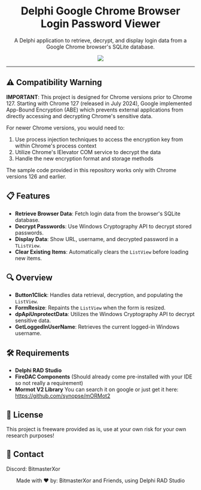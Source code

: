 <h1 align="center">Delphi Google Chrome Browser Login Password Viewer</h1>
<p align="center">
  A Delphi application to retrieve, decrypt, and display login data from a Google Chrome browser's SQLite database.
</p>
<p align="center">
  <img src="Preview.png">
</p>

---

## ⚠️ Compatibility Warning
**IMPORTANT**: This project is designed for Chrome versions prior to Chrome 127. Starting with Chrome 127 (released in July 2024), Google implemented App-Bound Encryption (ABE) which prevents external applications from directly accessing and decrypting Chrome's sensitive data.

For newer Chrome versions, you would need to:
1. Use process injection techniques to access the encryption key from within Chrome's process context
2. Utilize Chrome's IElevator COM service to decrypt the data
3. Handle the new encryption format and storage methods

The sample code provided in this repository works only with Chrome versions 126 and earlier.

## 📋 Features
- **Retrieve Browser Data**: Fetch login data from the browser's SQLite database.
- **Decrypt Passwords**: Use Windows Cryptography API to decrypt stored passwords.
- **Display Data**: Show URL, username, and decrypted password in a `TListView`.
- **Clear Existing Items**: Automatically clears the `ListView` before loading new items.

## 🔍 Overview
- **Button1Click**: Handles data retrieval, decryption, and populating the `ListView`.
- **FormResize**: Repaints the `ListView` when the form is resized.
- **dpApiUnprotectData**: Utilizes the Windows Cryptography API to decrypt sensitive data.
- **GetLoggedInUserName**: Retrieves the current logged-in Windows username.

## 🛠️ Requirements
- **Delphi RAD Studio**
- **FireDAC Components** (Should already come pre-installed with your IDE so not really a requirement)
- **Mormot V2 Library** You can search it on google or just get it here: https://github.com/synopse/mORMot2

## 📜 License
This project is freeware provided as is, use at your own risk for your own research purposes!

## 📧 Contact
Discord: BitmasterXor

<p align="center">Made with ❤️ by: BitmasterXor and Friends, using Delphi RAD Studio</p>
